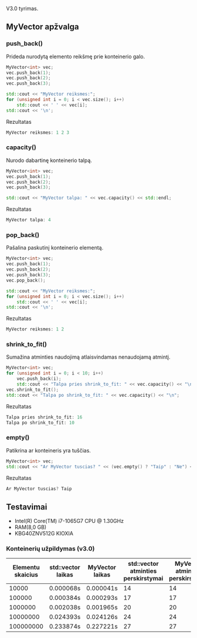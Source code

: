 V3.0 tyrimas.

## MyVector apžvalga
### push_back()
Prideda nurodytą elemento reikšmę prie konteinerio galo.
```cpp
MyVector<int> vec;
vec.push_back(1);
vec.push_back(2);
vec.push_back(3);

std::cout << "MyVector reiksmes:";
for (unsigned int i = 0; i < vec.size(); i++)
    std::cout << ' ' << vec[i];
std::cout << '\n';
```
Rezultatas
```cpp
MyVector reiksmes: 1 2 3
```
### capacity()
Nurodo dabartinę konteinerio talpą.

```cpp
MyVector<int> vec;
vec.push_back(1);
vec.push_back(2);
vec.push_back(3);

std::cout << "MyVector talpa: " << vec.capacity() << std::endl;
```
Rezultatas
```cpp
MyVector talpa: 4
```
### pop_back()
Pašalina paskutinį konteinerio elementą.
```cpp
MyVector<int> vec;
vec.push_back(1);
vec.push_back(2);
vec.push_back(3);
vec.pop_back();

std::cout << "MyVector reiksmes:";
for (unsigned int i = 0; i < vec.size(); i++)
    std::cout << ' ' << vec[i];
std::cout << '\n';
```
Rezultatas
```cpp
MyVector reiksmes: 1 2
```
### shrink_to_fit()
Sumažina atminties naudojimą atlaisvindamas nenaudojamą atmintį.
```cpp
MyVector<int> vec;
for (unsigned int i = 0; i < 10; i++)
    vec.push_back(i);
    std::cout << "Talpa pries shrink_to_fit: " << vec.capacity() << "\n";
vec.shrink_to_fit();
std::cout << "Talpa po shrink_to_fit: " << vec.capacity() << "\n";
```
Rezultatas
```cpp
Talpa pries shrink_to_fit: 16
Talpa po shrink_to_fit: 10
```
### empty()
Patikrina ar konteineris yra tuščias.
```cpp
MyVector<int> vec;
std::cout << "Ar MyVector tuscias? " << (vec.empty() ? "Taip" : "Ne") << "\n";
```
Rezultatas
```cpp
Ar MyVector tuscias? Taip
```
## Testavimai
- Intel(R) Core(TM) i7-1065G7 CPU @ 1.30GHz
- RAM(8,0 GB)
- KBG40ZNV512G KIOXIA
### Konteinerių užpildymas (v3.0)
| Elementu skaicius | std::vector laikas | MyVector laikas | std::vector atminties perskirstymai | MyVector atminties perskirstymai |
|-------------------|--------------------|-----------------|-------------------------------------|----------------------------------|
| 10000             | 0.000068s           | 0.000041s        | 14                                  | 14                               |
| 100000            | 0.000384s           | 0.000293s        | 17                                  | 17                               |
| 1000000           | 0.002038s           | 0.001965s        | 20                                  | 20                               |
| 10000000          | 0.024393s           | 0.024126s        | 24                                  | 24                               |
| 100000000         | 0.233874s           | 0.227221s        | 27                                  | 27                               |
